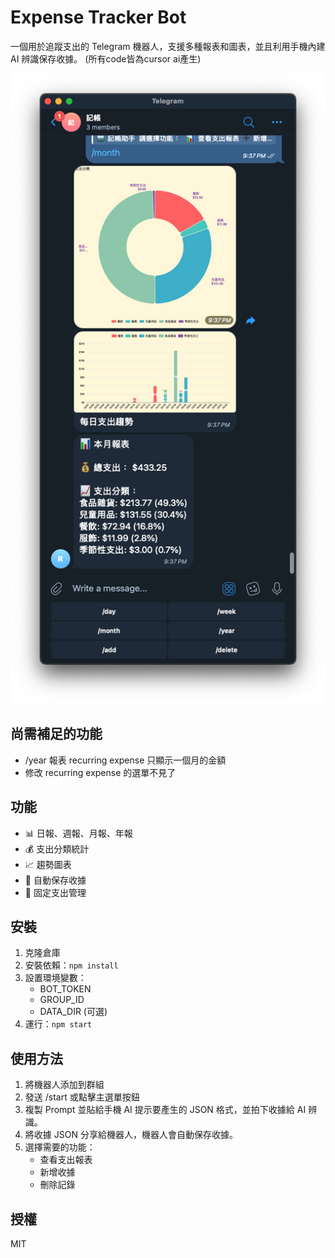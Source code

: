 # Expense Tracker Bot

一個用於追蹤支出的 Telegram 機器人，支援多種報表和圖表，並且利用手機內建 AI 辨識保存收據。
(所有code皆為cursor ai產生)

![Screenshot](./image/screenshot.png)

## 尚需補足的功能
- /year 報表 recurring expense 只顯示一個月的金額
- 修改 recurring expense 的選單不見了
## 功能

- 📊 日報、週報、月報、年報
- 💰 支出分類統計
- 📈 趨勢圖表
- 💾 自動保存收據
- 🔄 固定支出管理

## 安裝

1. 克隆倉庫
2. 安裝依賴：`npm install`
3. 設置環境變數：
   - BOT_TOKEN
   - GROUP_ID
   - DATA_DIR (可選)
4. 運行：`npm start`

## 使用方法

1. 將機器人添加到群組
2. 發送 /start 或點擊主選單按鈕
3. 複製 Prompt 並貼給手機 AI 提示要產生的 JSON 格式，並拍下收據給 AI 辨識。
4. 將收據 JSON 分享給機器人，機器人會自動保存收據。
5. 選擇需要的功能：
   - 查看支出報表
   - 新增收據
   - 刪除記錄

## 授權

MIT
